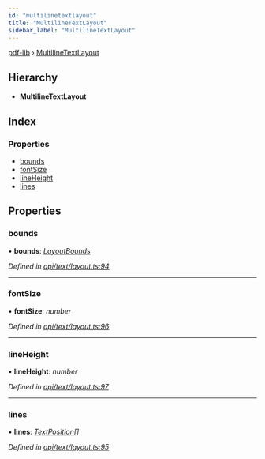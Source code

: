```yaml
---
id: "multilinetextlayout"
title: "MultilineTextLayout"
sidebar_label: "MultilineTextLayout"
---
```


[pdf-lib](../index.md) › [MultilineTextLayout](multilinetextlayout.md)

## Hierarchy

* **MultilineTextLayout**

## Index

### Properties

* [bounds](multilinetextlayout.md#bounds)
* [fontSize](multilinetextlayout.md#fontsize)
* [lineHeight](multilinetextlayout.md#lineheight)
* [lines](multilinetextlayout.md#lines)

## Properties

###  bounds

• **bounds**: *[LayoutBounds](layoutbounds.md)*

*Defined in [api/text/layout.ts:94](https://github.com/Hopding/pdf-lib/blob/c957768/src/api/text/layout.ts#L94)*

___

###  fontSize

• **fontSize**: *number*

*Defined in [api/text/layout.ts:96](https://github.com/Hopding/pdf-lib/blob/c957768/src/api/text/layout.ts#L96)*

___

###  lineHeight

• **lineHeight**: *number*

*Defined in [api/text/layout.ts:97](https://github.com/Hopding/pdf-lib/blob/c957768/src/api/text/layout.ts#L97)*

___

###  lines

• **lines**: *[TextPosition](textposition.md)[]*

*Defined in [api/text/layout.ts:95](https://github.com/Hopding/pdf-lib/blob/c957768/src/api/text/layout.ts#L95)*
